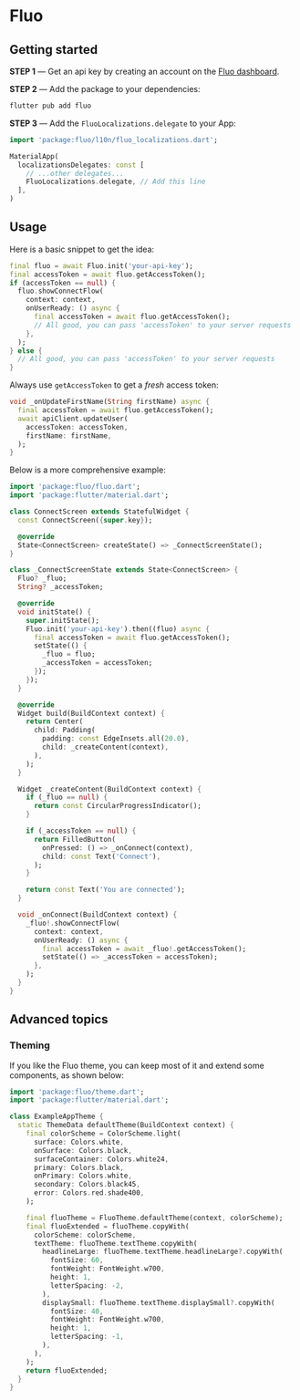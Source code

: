 # Fluo

## Getting started

**STEP 1** — Get an api key by creating an account on the [Fluo dashboard](https://dashboard.fluo.dev/signup).

**STEP 2** — Add the package to your dependencies:

```bash
flutter pub add fluo
```

**STEP 3** — Add the `FluoLocalizations.delegate` to your App:

```dart
import 'package:fluo/l10n/fluo_localizations.dart';

MaterialApp(
  localizationsDelegates: const [
    // ...other delegates...
    FluoLocalizations.delegate, // Add this line
  ],
)
```

## Usage

Here is a basic snippet to get the idea:

```dart
final fluo = await Fluo.init('your-api-key');
final accessToken = await fluo.getAccessToken();
if (accessToken == null) {
  fluo.showConnectFlow(
    context: context,
    onUserReady: () async {
      final accessToken = await fluo.getAccessToken();
      // All good, you can pass 'accessToken' to your server requests
    },
  );
} else {
  // All good, you can pass 'accessToken' to your server requests
}
```

Always use `getAccessToken` to get a _fresh_ access token:

```dart
void _onUpdateFirstName(String firstName) async {
  final accessToken = await fluo.getAccessToken();
  await apiClient.updateUser(
    accessToken: accessToken,
    firstName: firstName,
  );
}
```

Below is a more comprehensive example:

```dart
import 'package:fluo/fluo.dart';
import 'package:flutter/material.dart';

class ConnectScreen extends StatefulWidget {
  const ConnectScreen({super.key});

  @override
  State<ConnectScreen> createState() => _ConnectScreenState();
}

class _ConnectScreenState extends State<ConnectScreen> {
  Fluo? _fluo;
  String? _accessToken;

  @override
  void initState() {
    super.initState();
    Fluo.init('your-api-key').then((fluo) async {
      final accessToken = await fluo.getAccessToken();
      setState(() {
        _fluo = fluo;
        _accessToken = accessToken;
      });
    });
  }

  @override
  Widget build(BuildContext context) {
    return Center(
      child: Padding(
        padding: const EdgeInsets.all(20.0),
        child: _createContent(context),
      ),
    );
  }

  Widget _createContent(BuildContext context) {
    if (_fluo == null) {
      return const CircularProgressIndicator();
    }

    if (_accessToken == null) {
      return FilledButton(
        onPressed: () => _onConnect(context),
        child: const Text('Connect'),
      );
    }

    return const Text('You are connected');
  }

  void _onConnect(BuildContext context) {
    _fluo!.showConnectFlow(
      context: context,
      onUserReady: () async {
        final accessToken = await _fluo!.getAccessToken();
        setState(() => _accessToken = accessToken);
      },
    );
  }
}
```

## Advanced topics

### Theming

If you like the Fluo theme, you can keep most of it and extend some components, as shown below:

```dart
import 'package:fluo/theme.dart';
import 'package:flutter/material.dart';

class ExampleAppTheme {
  static ThemeData defaultTheme(BuildContext context) {
    final colorScheme = ColorScheme.light(
      surface: Colors.white,
      onSurface: Colors.black,
      surfaceContainer: Colors.white24,
      primary: Colors.black,
      onPrimary: Colors.white,
      secondary: Colors.black45,
      error: Colors.red.shade400,
    );

    final fluoTheme = FluoTheme.defaultTheme(context, colorScheme);
    final fluoExtended = fluoTheme.copyWith(
      colorScheme: colorScheme,
      textTheme: fluoTheme.textTheme.copyWith(
        headlineLarge: fluoTheme.textTheme.headlineLarge?.copyWith(
          fontSize: 60,
          fontWeight: FontWeight.w700,
          height: 1,
          letterSpacing: -2,
        ),
        displaySmall: fluoTheme.textTheme.displaySmall?.copyWith(
          fontSize: 40,
          fontWeight: FontWeight.w700,
          height: 1,
          letterSpacing: -1,
        ),
      ),
    );
    return fluoExtended;
  }
}
```
